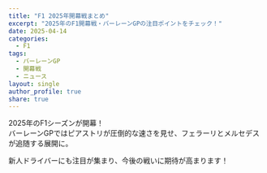 ```yaml
---
title: "F1 2025年開幕戦まとめ"
excerpt: "2025年のF1開幕戦・バーレーンGPの注目ポイントをチェック！"
date: 2025-04-14
categories:
  - F1
tags:
  - バーレーンGP
  - 開幕戦
  - ニュース
layout: single
author_profile: true
share: true
---
```


2025年のF1シーズンが開幕！  
バーレーンGPではピアストリが圧倒的な速さを見せ、フェラーリとメルセデスが追随する展開に。

新人ドライバーにも注目が集まり、今後の戦いに期待が高まります！

